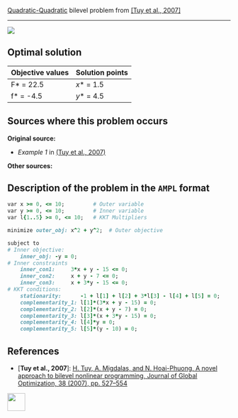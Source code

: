 [Quadratic-Quadratic](/BASBLib/QP-QP-problems) bilevel problem from [\[Tuy et al., 2007\]][Tuy et al., 2007]

---

![](/BASBLib/images/tmh_2007_01_eq.jpg)

## Optimal solution

Objective values   | Solution points         |
------------------ | ----------------------- |
F* = 22.5          | _x_* = 1.5              |
f* = -4.5          | _y_* = 4.5              |

## Sources where this problem occurs

__Original source:__

 - _Example 1_ in [(Tuy et al., 2007)][Tuy et al., 2007]

__Other sources:__

## Description of the problem in the `AMPL` format

```ruby
var x >= 0, <= 10;         # Outer variable
var y >= 0, <= 10;         # Inner variable
var l{1..5} >= 0, <= 10;   # KKT Multipliers

minimize outer_obj: x^2 + y^2;  # Outer objective

subject to
# Inner objective:
    inner_obj: -y = 0;
# Inner constraints
    inner_con1:     3*x + y - 15 <= 0;
    inner_con2:     x + y - 7 <= 0;
    inner_con3:     x + 3*y - 15 <= 0;
# KKT conditions:
    stationarity:      -1 + l[1] + l[2] + 3*l[3] - l[4] + l[5] = 0;
    complementarity_1: l[1]*(3*x + y - 15) = 0;
    complementarity_2: l[2]*(x + y - 7) = 0;
    complementarity_3: l[3]*(x + 3*y - 15) = 0;
    complementarity_4: l[4]*y = 0;
    complementarity_5: l[5]*(y - 10) = 0;
```

##  References

- [**Tuy et al., 2007**]: [H. Tuy, A. Migdalas, and N. Hoai-Phuong, A novel approach to bilevel nonlinear programming, Journal of Global Optimization, 38 (2007), pp. 527–554](https://doi.org/10.1007/s10898-006-9093-1)

[<img src="http://www.interupgrade.com/images/pfeil-backbutton.png" width="40" height="40">](/BASBLib/QP-QP-problems "Back to summary of QP-QP bilevel problems")

[Tuy et al., 2007]: https://doi.org/10.1007/s10898-006-9093-1
